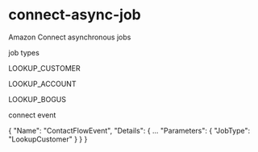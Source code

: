 # connect-async-job
Amazon Connect asynchronous jobs


job types

LOOKUP_CUSTOMER

LOOKUP_ACCOUNT

LOOKUP_BOGUS


connect event


{
  "Name": "ContactFlowEvent",
  "Details": { 
      ...
      "Parameters": {
        "JobType": "LookupCustomer"
    }
  }
}
